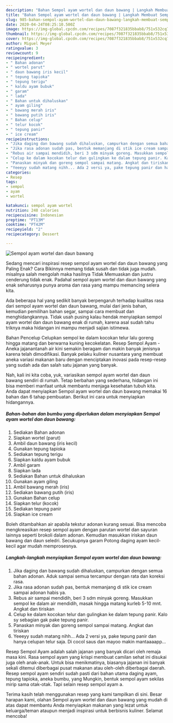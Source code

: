 ```yaml
---
description: "Bahan Sempol ayam wortel dan daun bawang | Langkah Membuat Sempol ayam wortel dan daun bawang Yang Sedap"
title: "Bahan Sempol ayam wortel dan daun bawang | Langkah Membuat Sempol ayam wortel dan daun bawang Yang Sedap"
slug: 985-bahan-sempol-ayam-wortel-dan-daun-bawang-langkah-membuat-sempol-ayam-wortel-dan-daun-bawang-yang-sedap
date: 2020-04-24T08:25:10.500Z
image: https://img-global.cpcdn.com/recipes/7087f321835bbab8/751x532cq70/sempol-ayam-wortel-dan-daun-bawang-foto-resep-utama.jpg
thumbnail: https://img-global.cpcdn.com/recipes/7087f321835bbab8/751x532cq70/sempol-ayam-wortel-dan-daun-bawang-foto-resep-utama.jpg
cover: https://img-global.cpcdn.com/recipes/7087f321835bbab8/751x532cq70/sempol-ayam-wortel-dan-daun-bawang-foto-resep-utama.jpg
author: Miguel Meyer
ratingvalue: 3
reviewcount: 9
recipeingredient:
- " Bahan adonan"
- " wortel parut"
- " daun bawang iris kecil"
- " tepung tapioka"
- " tepung terigu"
- " kaldu ayam bubuk"
- " garam"
- " lada"
- " Bahan untuk dihaluskan"
- " ayam giling"
- " bawang merah iris"
- " bawang putih iris"
- " Bahan celup"
- " telur kocok"
- " tepung panir"
- " ice cream"
recipeinstructions:
- "Jika daging dan bawang sudah dihaluskan, campurkan dengan semua bahan adonan. Aduk sampai semua tercampur dengan rata dan koreksi rasa."
- "Jika rasa adonan sudah pas, bentuk memanjang di stik ice cream sampai adonan habis ya."
- "Rebus air sampai mendidih, beri 3 sdm minyak goreng. Masukkan sempol ke dalam air mendidih, masak hingga matang kurleb 5-10 mnt. Angkat dan tiriskan"
- "Celup ke dalam kocokan telur dan gulingkan ke dalam tepung panir. Kalo sy sebagian gak pake tepung panir."
- "Panaskan minyak dan goreng sempol sampai matang. Angkat dan tiriskan"
- "Yeeeyy sudah matang nihh... Ada 2 versi ya, pake tepung panir dan hanya celupan telur saja. Di cocol saus dan mayoo makin mantaaaapp..."
categories:
- Resep
tags:
- sempol
- ayam
- wortel

katakunci: sempol ayam wortel 
nutrition: 248 calories
recipecuisine: Indonesian
preptime: "PT13M"
cooktime: "PT42M"
recipeyield: "2"
recipecategory: Dessert

---
```



![Sempol ayam wortel dan daun bawang](https://img-global.cpcdn.com/recipes/7087f321835bbab8/751x532cq70/sempol-ayam-wortel-dan-daun-bawang-foto-resep-utama.jpg)

Sedang mencari inspirasi resep sempol ayam wortel dan daun bawang yang Paling Enak? Cara Bikinnya memang tidak susah dan tidak juga mudah. misalnya salah mengolah maka hasilnya Tidak Memuaskan dan justru cenderung tidak enak. Padahal sempol ayam wortel dan daun bawang yang enak seharusnya punya aroma dan rasa yang mampu memancing selera kita.

Ada beberapa hal yang sedikit banyak berpengaruh terhadap kualitas rasa dari sempol ayam wortel dan daun bawang, mulai dari jenis bahan, kemudian pemilihan bahan segar, sampai cara membuat dan menghidangkannya. Tidak usah pusing kalau hendak menyiapkan sempol ayam wortel dan daun bawang enak di rumah, karena asal sudah tahu triknya maka hidangan ini mampu menjadi sajian istimewa.

Bahan Pencelup Celupkan sempol ke dalam kocokan telur lalu goreng hingga matang dan berwarna kuning kecokelatan. Resep Sempol Ayam - Aneka jajanantanah air kini semakin beragam dan makin banyak jenisnya karena telah dimodifikasi. Banyak pelaku kuliner nusantara yang membuat aneka variasi makanan baru dengan menciptakan inovasi pada resep-resep yang sudah ada dan salah satu jajanan yang banyak.


Nah, kali ini kita coba, yuk, variasikan sempol ayam wortel dan daun bawang sendiri di rumah. Tetap berbahan yang sederhana, hidangan ini bisa memberi manfaat untuk membantu menjaga kesehatan tubuh kita. Anda dapat menyiapkan Sempol ayam wortel dan daun bawang memakai 16 bahan dan 6 tahap pembuatan. Berikut ini cara untuk menyiapkan hidangannya.

<!--inarticleads1-->

##### Bahan-bahan dan bumbu yang diperlukan dalam menyiapkan Sempol ayam wortel dan daun bawang:

1. Sediakan  Bahan adonan
1. Siapkan  wortel (parut)
1. Ambil  daun bawang (iris kecil)
1. Gunakan  tepung tapioka
1. Sediakan  tepung terigu
1. Siapkan  kaldu ayam bubuk
1. Ambil  garam
1. Siapkan  lada
1. Sediakan  Bahan untuk dihaluskan
1. Gunakan  ayam giling
1. Ambil  bawang merah (iris)
1. Sediakan  bawang putih (iris)
1. Gunakan  Bahan celup
1. Siapkan  telur (kocok)
1. Sediakan  tepung panir
1. Siapkan  ice cream


Boleh ditambahkan air apabila tekstur adonan kurang sesuai. Bisa mencoba mengkreasikan resep sempol ayam dengan parutan wortel dan sayuran lainnya seperti brokoli dalam adonan. Kemudian masukkan iriskan daun bawang dan daun seledri. Secukupnya garam Potong daging ayam kecil-kecil agar mudah memprosesnya. 

<!--inarticleads2-->

##### Langkah-langkah menyiapkan Sempol ayam wortel dan daun bawang:

1. Jika daging dan bawang sudah dihaluskan, campurkan dengan semua bahan adonan. Aduk sampai semua tercampur dengan rata dan koreksi rasa.
1. Jika rasa adonan sudah pas, bentuk memanjang di stik ice cream sampai adonan habis ya.
1. Rebus air sampai mendidih, beri 3 sdm minyak goreng. Masukkan sempol ke dalam air mendidih, masak hingga matang kurleb 5-10 mnt. Angkat dan tiriskan
1. Celup ke dalam kocokan telur dan gulingkan ke dalam tepung panir. Kalo sy sebagian gak pake tepung panir.
1. Panaskan minyak dan goreng sempol sampai matang. Angkat dan tiriskan
1. Yeeeyy sudah matang nihh... Ada 2 versi ya, pake tepung panir dan hanya celupan telur saja. Di cocol saus dan mayoo makin mantaaaapp...


Resep Sempol Ayam adalah salah jajanan yang banyak dicari oleh remaja masa kini. Rasa sempol ayam yang krispi membuat camilan sehat ini disukai juga oleh anak-anak. Untuk bisa menikmatinya, biasanya jajanan ini banyak sekali ditemui diberbagai pusat makanan atau oleh-oleh diberbagai daerah. Resep sempol ayam sendiri sudah pasti dari bahan utama daging ayam, tepung tapioka, aneka bumbu, yang Mungkin, bentuk sempol ayam sekilas mirip sama otak-otak. Tapi selain resep sempol ayam a. 

Terima kasih telah menggunakan resep yang kami tampilkan di sini. Besar harapan kami, olahan Sempol ayam wortel dan daun bawang yang mudah di atas dapat membantu Anda menyiapkan makanan yang lezat untuk keluarga/teman ataupun menjadi inspirasi untuk berbisnis kuliner. Selamat mencoba!
